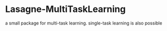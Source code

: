 # Lasagne-MultiTaskLearning
a small package for multi-task learning. single-task learning is also possible
